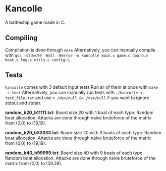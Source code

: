 # Kancolle
A battleship game made in C.

## Compiling
Compilation is done through `make`
Alternatively, you can manually compile with `gcc -std=c99 -Wall -Werror -o kancolle main.c game.c board.c boat.c log.c utils.c config.c`

## Tests
`kancolle` comes with 3 default input tests
Run all of them at once with `make -s test`
Alternatively, you can manually run tests with `./kancolle < test_file.txt` and use `> /dev/null &> /dev/null` if you want to ignore stdout and stderr.

**random_b20_b11111.txt**: Board size 20 with 1 boat of each type. Random boat allocation. Attacks are done through naive bruteforce of the matrix from (0,0) to (19,19).

**random_b20_b33333.txt**: Board size 20 with 3 boats of each type. Random boat allocation. Attacks are done through naive bruteforce of the matrix from (0,0) to (19,19).

**random_b40_b99999.txt**: Board size 40 with 9 boats of each type. Random boat allocation. Attacks are done through naive bruteforce of the matrix from (0,0) to (39,39).
